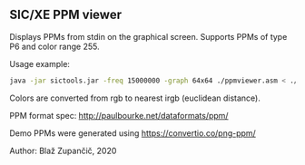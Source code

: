 ## SIC/XE PPM viewer
Displays PPMs from stdin on the graphical screen.
Supports PPMs of type P6 and color range 255.

Usage example:
```sh
java -jar sictools.jar -freq 15000000 -graph 64x64 ./ppmviewer.asm < ./pikachu.ppm
```

Colors are converted from rgb to nearest irgb (euclidean distance).

PPM format spec: http://paulbourke.net/dataformats/ppm/

Demo PPMs were generated using https://convertio.co/png-ppm/

Author: Blaž Zupančič, 2020
